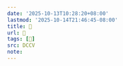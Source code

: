 ```yaml
---
date: '2025-10-13T10:28:20+08:00'
lastmod: '2025-10-14T21:46:45-08:00'
title: 􄢶
url: 􄢶
tags: [𥋁]
src: DCCV
note:
---
```

